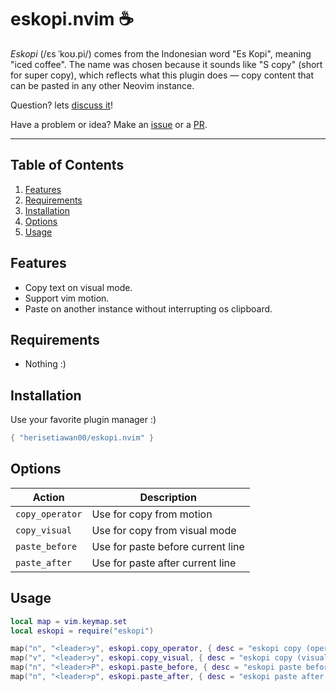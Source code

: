 # eskopi.nvim ☕

*Eskopi* (/ɛs ˈkoʊ.pi/) comes from the Indonesian word "Es Kopi", meaning "iced coffee". The name was chosen because it sounds like "S copy" (short for super copy), which reflects what this plugin does — copy content that can be pasted in any other Neovim instance.

Question? lets [discuss it](https://github.com/herisetiawan00/eskopi.nvim/discussions)!

Have a problem or idea? Make an [issue](https://github.com/herisetiawan00/eskopi.nvim/issues) or a [PR](https://github.com/herisetiawan00/eskopi.nvim/pulls).

---

## Table of Contents

1. [Features](#features)
2. [Requirements](#requirements)
3. [Installation](#installation)
5. [Options](#options)
6. [Usage](#usage)

## Features

- Copy text on visual mode.
- Support vim motion.
- Paste on another instance without interrupting os clipboard.

## Requirements

- Nothing :)

## Installation

Use your favorite plugin manager :)

```lua
{ "herisetiawan00/eskopi.nvim" }
```

## Options

| Action          | Description                       |
| --------------- | --------------------------------- |
| `copy_operator` | Use for copy from motion          |
| `copy_visual`   | Use for copy from visual mode     |
| `paste_before`  | Use for paste before current line |
| `paste_after`   | Use for paste after current line  | 

## Usage
```lua
local map = vim.keymap.set
local eskopi = require("eskopi")

map("n", "<leader>y", eskopi.copy_operator, { desc = "eskopi copy (operator)" })
map("v", "<leader>y", eskopi.copy_visual, { desc = "eskopi copy (visual)" })
map("n", "<leader>P", eskopi.paste_before, { desc = "eskopi paste before current line" })
map("n", "<leader>p", eskopi.paste_after, { desc = "eskopi paste after current line" })
```

